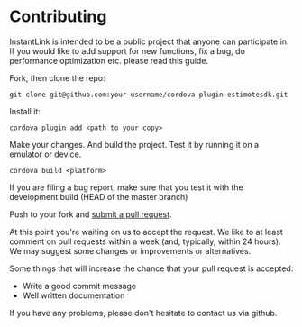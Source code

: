 # Contributing

InstantLink is intended to be a public project that anyone can participate in. If you would like to add support for new functions, fix a bug, do performance optimization etc. please read this guide.

Fork, then clone the repo:

    git clone git@github.com:your-username/cordova-plugin-estimotesdk.git
    
Install it:

    cordova plugin add <path to your copy>

Make your changes. And build the project. Test it by running it on a emulator or device.

    cordova build <platform>

If you are filing a bug report, make sure that you test it with the development build (HEAD of the master branch)

Push to your fork and [submit a pull request][pr].

[pr]: https://github.com/apility/cordova-plugin-estimotesdk/compare/

At this point you're waiting on us to accept the request. We like to at least comment on pull requests within a week (and, typically, within 24 hours). We may suggest some changes or improvements or alternatives.

Some things that will increase the chance that your pull request is accepted:

* Write a good commit message
* Well written documentation

If you have any problems, please don't hesitate to contact us via github.